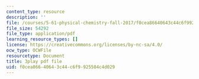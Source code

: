 ```yaml
---
content_type: resource
description: ''
file: /courses/5-61-physical-chemistry-fall-2017/f0cea86640643c44c6f9925504c4d029_mPSDaN4AJl8.pdf
file_size: 54292
file_type: application/pdf
learning_resource_types: []
license: https://creativecommons.org/licenses/by-nc-sa/4.0/
ocw_type: OCWFile
resourcetype: Document
title: 3play pdf file
uid: f0cea866-4064-3c44-c6f9-925504c4d029
---
```

